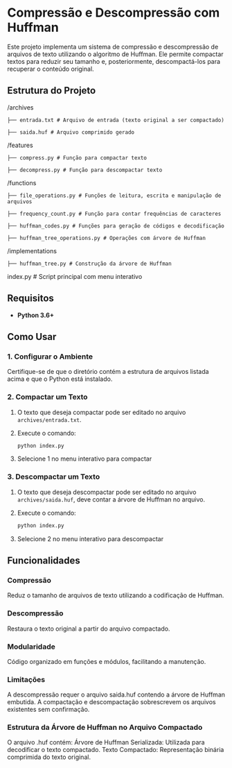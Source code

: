 # Compressão e Descompressão com Huffman

Este projeto implementa um sistema de compressão e descompressão de arquivos de texto utilizando o algoritmo de Huffman. Ele permite compactar textos para reduzir seu tamanho e, posteriormente, descompactá-los para recuperar o conteúdo original.

## Estrutura do Projeto

/archives

    ├── entrada.txt # Arquivo de entrada (texto original a ser compactado) 

    ├── saida.huf # Arquivo comprimido gerado 

/features 

    ├── compress.py # Função para compactar texto

    ├── decompress.py # Função para descompactar texto 

/functions 

    ├── file_operations.py # Funções de leitura, escrita e manipulação de arquivos 

    ├── frequency_count.py # Função para contar frequências de caracteres 

    ├── huffman_codes.py # Funções para geração de códigos e decodificação 

    ├── huffman_tree_operations.py # Operações com árvore de Huffman

/implementations 

    ├── huffman_tree.py # Construção da árvore de Huffman

index.py # Script principal com menu interativo

## Requisitos

- **Python 3.6+**

## Como Usar

### 1. Configurar o Ambiente
Certifique-se de que o diretório contém a estrutura de arquivos listada acima e que o Python está instalado.

### 2. Compactar um Texto
1. O texto que deseja compactar pode ser editado no arquivo `archives/entrada.txt`.

2. Execute o comando:
   ```bash
   python index.py
   ```
3. Selecione 1 no menu interativo para compactar

### 3. Descompactar um Texto
1. O texto que deseja descompactar pode ser editado no arquivo `archives/saida.huf`, deve contar a árvore de Huffman no arquivo.

2. Execute o comando:
   ```bash
   python index.py
   ```
3. Selecione 2 no menu interativo para descompactar

## Funcionalidades
### Compressão
Reduz o tamanho de arquivos de texto utilizando a codificação de Huffman.

### Descompressão
Restaura o texto original a partir do arquivo compactado.

### Modularidade
Código organizado em funções e módulos, facilitando a manutenção.

### Limitações
A descompressão requer o arquivo saida.huf contendo a árvore de Huffman embutida.
A compactação e descompactação sobrescrevem os arquivos existentes sem confirmação.

### Estrutura da Árvore de Huffman no Arquivo Compactado
O arquivo .huf contém:
Árvore de Huffman Serializada: Utilizada para decodificar o texto compactado.
Texto Compactado: Representação binária comprimida do texto original.